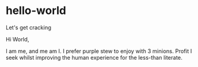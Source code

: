 # hello-world
Let's get cracking

Hi World,

I am me, and me am I. I prefer purple stew to enjoy with 3 minions. 
Profit I seek whilst improving the human experience for the less-than literate.
